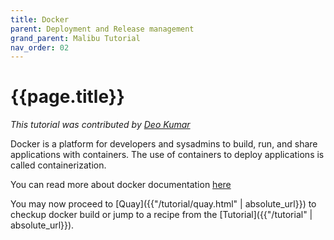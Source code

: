 ```yaml
---
title: Docker
parent: Deployment and Release management
grand_parent: Malibu Tutorial
nav_order: 02
---
```


# {{page.title}}

*This tutorial was contributed by [Deo Kumar](https://www.linkedin.com/in/deo-kumar)*

Docker is a platform for developers and sysadmins to build, run, and share applications with containers. The use of containers to deploy applications is called containerization.

You can read more about docker documentation [here](https://docs.docker.com/get-started/overview/)

You may now proceed to [Quay]({{"/tutorial/quay.html" | absolute_url}}) to checkup docker build or jump to a recipe from the [Tutorial]({{"/tutorial" | absolute_url}}).